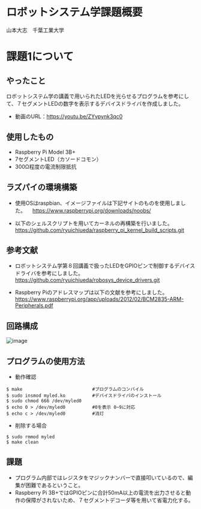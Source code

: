 # ロボットシステム学課題概要

山本大志　千葉工業大学

# 課題1について

## やったこと
ロボットシステム学の講義で用いられたLEDを光らせるプログラムを参考にして、７セグメントLEDの数字を表示するデバイスドライバを作成しました。
* 動画のURL：https://youtu.be/ZYvpynk3qc0

## 使用したもの
* Raspberry Pi Model 3B+
* 7セグメントLED（カソードコモン）
* 300Ω程度の電流制限抵抗

## ラズパイの環境構築
* 使用OSはraspbian、イメージファイルは下記サイトのものを使用しました。
　https://www.raspberrypi.org/downloads/noobs/
 
* 以下のシェルスクリプトを用いてカーネルの再構築を行いました。
　https://github.com/ryuichiueda/raspberry_pi_kernel_build_scripts.git

## 参考文献
* ロボットシステム学第８回講義で扱ったLEDをGPIOピンで制御するデバイスドライバを参考にしました。
https://github.com/ryuichiueda/robosys_device_drivers.git  

* Raspberry Piのアドレスマップは以下の文献を参考にしました。
https://www.raspberrypi.org/app/uploads/2012/02/BCM2835-ARM-Peripherals.pdf

## 回路構成
![image](https://github.com/taishiyamamoto/robosys2018/blob/master/7led.png)

## プログラムの使用方法
* 動作確認
```
$ make                          #プログラムのコンパイル
$ sudo insmod myled.ko          #デバイスドライバのインストール 
$ sudo chmod 666 /dev/myled0  
$ echo 0 > /dev/myled0          #0を表示 0~9に対応  
$ echo c > /dev/myled0          #消灯
```
* 削除する場合
```
$ sudo rmmod myled
$ make clean
```

## 課題
* プログラム内部ではレジスタをマジックナンバーで直接叩いているので、編集が困難であるということ。
* Raspberry Pi 3B+ではGPIOピンに合計50mA以上の電流を出力させると動作の保障がされないため、７セグメントデコーダ等を用いて省電力化する。
